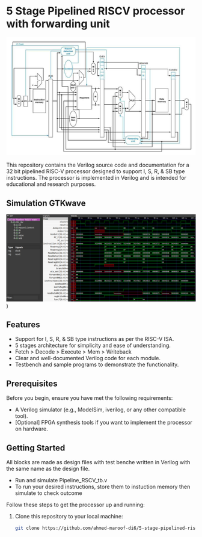 # 5 Stage Pipelined RISCV processor with forwarding unit


![PP RISC-V](https://github.com/ahmed-maroof-di6/5-stage-pipelined-riscv-processor/blob/main/pipelined-riscv-datapath.png)

This repository contains the Verilog source code and documentation for a 32 bit pipelined RISC-V processor designed to support I, S, R, & SB type instructions. The processor is implemented in Verilog and is intended for educational and research purposes.

## Simulation GTKwave
![Wave PPRV32](https://github.com/ahmed-maroof-di6/5-stage-pipelined-riscv-processor/blob/main/pipelined%20riscv.png))

## Features

- Support for I, S, R, & SB type instructions as per the RISC-V ISA.
- 5 stages architecture for simplicity and ease of understanding.
- Fetch > Decode > Execute > Mem > Writeback
- Clear and well-documented Verilog code for each module.
- Testbench and sample programs to demonstrate the functionality.

## Prerequisites

Before you begin, ensure you have met the following requirements:

- A Verilog simulator (e.g., ModelSim, iverilog, or any other compatible tool).
- [Optional] FPGA synthesis tools if you want to implement the processor on hardware.

## Getting Started

All blocks are made as design files with test benche written in Verilog with the same name as the design file.
- Run and simulate Pipeline_RSCV_tb.v
- To run your desired instructions, store them to instuction memory then simulate to check outcome

Follow these steps to get the processor up and running:

1. Clone this repository to your local machine:

   ```bash
   git clone https://github.com/ahmed-maroof-di6/5-stage-pipelined-riscv-processor/


